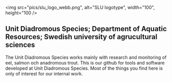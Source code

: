 
<img src="pics/slu_logo_webb.png", alt="SLU logotype", width="100", height="100 />

## Unit Diadromous Species; Department of Aquatic Resources; Swedish university of agrucultural sciences

The Unit Diadromous Species works mainly with research and monitoring of eel, salmon och anadromous trout.
This is our github for tools and software developed at Unit Diadromous Species. Most of the things you find here is only of interest for our internal work.

